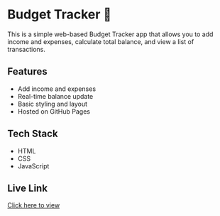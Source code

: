 # Budget Tracker 💸

This is a simple web-based Budget Tracker app that allows you to add income and expenses, calculate total balance, and view a list of transactions.

## Features
- Add income and expenses
- Real-time balance update
- Basic styling and layout
- Hosted on GitHub Pages

## Tech Stack
- HTML
- CSS
- JavaScript

## Live Link
[Click here to view](https://subham754.github.io/budget-trackar/)
